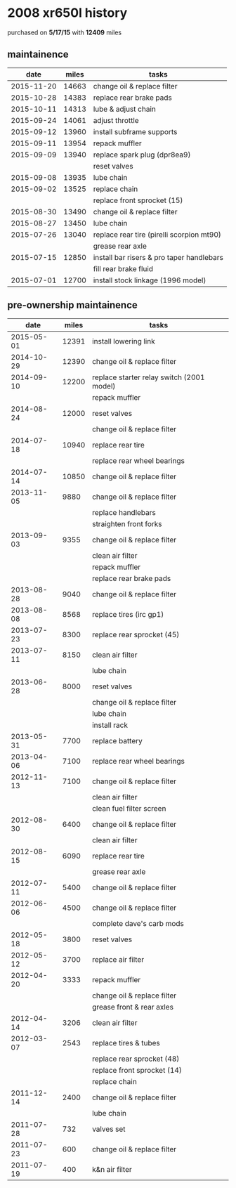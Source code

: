 # 2008 xr650l history

purchased on **5/17/15** with **12409** miles

## maintainence

date        | miles | tasks
------------|-------|---------
2015-11-20  | 14663 | change oil & replace filter
2015-10-28  | 14383 | replace rear brake pads
2015-10-11  | 14313 | lube & adjust chain
2015-09-24  | 14061 | adjust throttle
2015-09-12  | 13960 | install subframe supports
2015-09-11  | 13954 | repack muffler
2015-09-09  | 13940 | replace spark plug (dpr8ea9)
            |       | reset valves
2015-09-08  | 13935 | lube chain
2015-09-02  | 13525 | replace chain
            |       | replace front sprocket (15)
2015-08-30  | 13490 | change oil & replace filter
2015-08-27  | 13450 | lube chain
2015-07-26  | 13040 | replace rear tire (pirelli scorpion mt90)
            |       | grease rear axle
2015-07-15  | 12850 | install bar risers & pro taper handlebars
            |       | fill rear brake fluid
2015-07-01  | 12700 | install stock linkage (1996 model)

## pre-ownership maintainence

date        | miles | tasks
------------|-------|---------
2015-05-01  | 12391 | install lowering link
2014-10-29  | 12390 | change oil & replace filter
2014-09-10  | 12200 | replace starter relay switch (2001 model)
            |       | repack muffler
2014-08-24  | 12000 | reset valves
            |       | change oil & replace filter
2014-07-18  | 10940 | replace rear tire
            |       | replace rear wheel bearings
2014-07-14  | 10850 | change oil & replace filter
2013-11-05  |  9880 | change oil & replace filter
            |       | replace handlebars
            |       | straighten front forks
2013-09-03  |  9355 | change oil & replace filter
            |       | clean air filter
            |       | repack muffler
            |       | replace rear brake pads
2013-08-28  |  9040 | change oil & replace filter
2013-08-08  |  8568 | replace tires (irc gp1)
2013-07-23  |  8300 | replace rear sprocket (45)
2013-07-11  |  8150 | clean air filter
            |       | lube chain
2013-06-28  |  8000 | reset valves
            |       | change oil & replace filter
            |       | lube chain
            |       | install rack
2013-05-31  |  7700 | replace battery
2013-04-06  |  7100 | replace rear wheel bearings
2012-11-13  |  7100 | change oil & replace filter
            |       | clean air filter
            |       | clean fuel filter screen
2012-08-30  |  6400 | change oil & replace filter
            |       | clean air filter
2012-08-15  |  6090 | replace rear tire
            |       | grease rear axle
2012-07-11  |  5400 | change oil & replace filter
2012-06-06  |  4500 | change oil & replace filter
            |       | complete dave's carb mods
2012-05-18  |  3800 | reset valves
2012-05-12  |  3700 | replace air filter
2012-04-20  |  3333 | repack muffler
            |       | change oil & replace filter
            |       | grease front & rear axles
2012-04-14  |  3206 | clean air filter
2012-03-07  |  2543 | replace tires & tubes
            |       | replace rear sprocket (48)
            |       | replace front sprocket (14)
            |       | replace chain
2011-12-14  |  2400 | change oil & replace filter
            |       | lube chain
2011-07-28  |   732 | valves set
2011-07-23  |   600 | change oil & replace filter
2011-07-19  |   400 | k&n air filter

